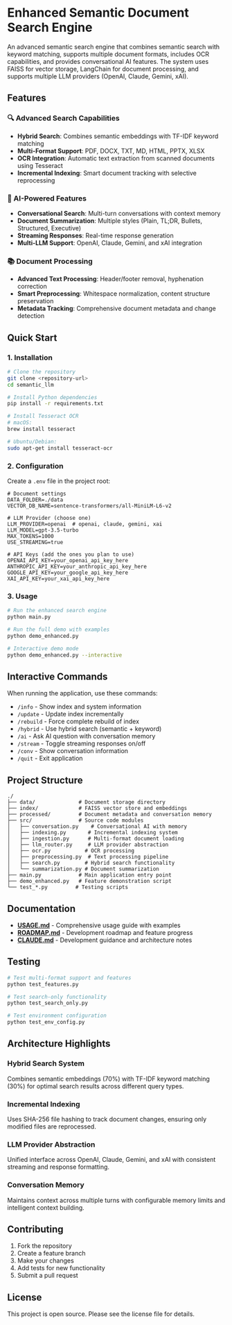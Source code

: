 # Enhanced Semantic Document Search Engine

An advanced semantic search engine that combines semantic search with keyword matching, supports multiple document formats, includes OCR capabilities, and provides conversational AI features. The system uses FAISS for vector storage, LangChain for document processing, and supports multiple LLM providers (OpenAI, Claude, Gemini, xAI).

## Features

### 🔍 Advanced Search Capabilities
- **Hybrid Search**: Combines semantic embeddings with TF-IDF keyword matching
- **Multi-Format Support**: PDF, DOCX, TXT, MD, HTML, PPTX, XLSX
- **OCR Integration**: Automatic text extraction from scanned documents using Tesseract
- **Incremental Indexing**: Smart document tracking with selective reprocessing

### 🤖 AI-Powered Features
- **Conversational Search**: Multi-turn conversations with context memory
- **Document Summarization**: Multiple styles (Plain, TL;DR, Bullets, Structured, Executive)
- **Streaming Responses**: Real-time response generation
- **Multi-LLM Support**: OpenAI, Claude, Gemini, and xAI integration

### 📚 Document Processing
- **Advanced Text Processing**: Header/footer removal, hyphenation correction
- **Smart Preprocessing**: Whitespace normalization, content structure preservation
- **Metadata Tracking**: Comprehensive document metadata and change detection

## Quick Start

### 1. Installation

```bash
# Clone the repository
git clone <repository-url>
cd semantic_llm

# Install Python dependencies
pip install -r requirements.txt

# Install Tesseract OCR
# macOS:
brew install tesseract

# Ubuntu/Debian:
sudo apt-get install tesseract-ocr
```

### 2. Configuration

Create a `.env` file in the project root:

```env
# Document settings
DATA_FOLDER=./data
VECTOR_DB_NAME=sentence-transformers/all-MiniLM-L6-v2

# LLM Provider (choose one)
LLM_PROVIDER=openai  # openai, claude, gemini, xai
LLM_MODEL=gpt-3.5-turbo
MAX_TOKENS=1000
USE_STREAMING=true

# API Keys (add the ones you plan to use)
OPENAI_API_KEY=your_openai_api_key_here
ANTHROPIC_API_KEY=your_anthropic_api_key_here
GOOGLE_API_KEY=your_google_api_key_here
XAI_API_KEY=your_xai_api_key_here
```

### 3. Usage

```bash
# Run the enhanced search engine
python main.py

# Run the full demo with examples
python demo_enhanced.py

# Interactive demo mode
python demo_enhanced.py --interactive
```

## Interactive Commands

When running the application, use these commands:

- `/info` - Show index and system information
- `/update` - Update index incrementally  
- `/rebuild` - Force complete rebuild of index
- `/hybrid` - Use hybrid search (semantic + keyword)
- `/ai` - Ask AI question with conversation memory
- `/stream` - Toggle streaming responses on/off
- `/conv` - Show conversation information
- `/quit` - Exit application

## Project Structure

```
./
├── data/              # Document storage directory
├── index/             # FAISS vector store and embeddings
├── processed/         # Document metadata and conversation memory
├── src/               # Source code modules
│   ├── conversation.py    # Conversational AI with memory
│   ├── indexing.py       # Incremental indexing system
│   ├── ingestion.py      # Multi-format document loading
│   ├── llm_router.py     # LLM provider abstraction
│   ├── ocr.py           # OCR processing
│   ├── preprocessing.py  # Text processing pipeline
│   ├── search.py        # Hybrid search functionality
│   └── summarization.py # Document summarization
├── main.py            # Main application entry point
├── demo_enhanced.py   # Feature demonstration script
└── test_*.py         # Testing scripts
```

## Documentation

- **[USAGE.md](USAGE.md)** - Comprehensive usage guide with examples
- **[ROADMAP.md](ROADMAP.md)** - Development roadmap and feature progress
- **[CLAUDE.md](CLAUDE.md)** - Development guidance and architecture notes

## Testing

```bash
# Test multi-format support and features
python test_features.py

# Test search-only functionality
python test_search_only.py

# Test environment configuration
python test_env_config.py
```

## Architecture Highlights

### Hybrid Search System
Combines semantic embeddings (70%) with TF-IDF keyword matching (30%) for optimal search results across different query types.

### Incremental Indexing
Uses SHA-256 file hashing to track document changes, ensuring only modified files are reprocessed.

### LLM Provider Abstraction
Unified interface across OpenAI, Claude, Gemini, and xAI with consistent streaming and response formatting.

### Conversation Memory
Maintains context across multiple turns with configurable memory limits and intelligent context building.

## Contributing

1. Fork the repository
2. Create a feature branch
3. Make your changes
4. Add tests for new functionality
5. Submit a pull request

## License

This project is open source. Please see the license file for details.
